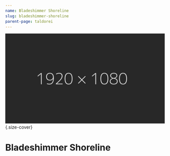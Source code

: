```yaml
---
name: Bladeshimmer Shoreline
slug: bladeshimmer-shoreline
parent-page: taldorei
---
```

![Bladeshimmer Shoreline](assets/img/placeholder_1920x1080.jpg){.size-cover}

# Bladeshimmer Shoreline